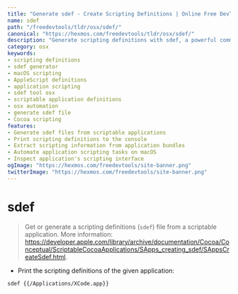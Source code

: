 ```yaml
---
title: "Generate sdef - Create Scripting Definitions | Online Free DevTools by Hexmos"
name: sdef
path: "/freedevtools/tldr/osx/sdef/"
canonical: "https://hexmos.com/freedevtools/tldr/osx/sdef/"
description: "Generate scripting definitions with sdef, a powerful command line interface for macOS. Automate application scripting. Free online tool, no registration required."
category: osx
keywords:
- scripting definitions
- sdef generator
- macOS scripting
- AppleScript definitions
- application scripting
- sdef tool osx
- scriptable application definitions
- osx automation
- generate sdef file
- Cocoa scripting
features:
- Generate sdef files from scriptable applications
- Print scripting definitions to the console
- Extract scripting information from application bundles
- Automate application scripting tasks on macOS
- Inspect application's scripting interface
ogImage: "https://hexmos.com/freedevtools/site-banner.png"
twitterImage: "https://hexmos.com/freedevtools/site-banner.png"
---
```


# sdef

> Get or generate a scripting definitions (`sdef`) file from a scriptable application.
> More information: <https://developer.apple.com/library/archive/documentation/Cocoa/Conceptual/ScriptableCocoaApplications/SApps_creating_sdef/SAppsCreateSdef.html>.

- Print the scripting definitions of the given application:

`sdef {{/Applications/XCode.app}}`

